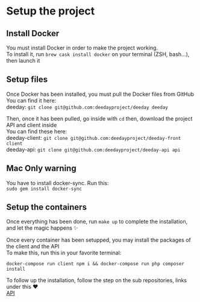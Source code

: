 # Setup the project

## Install Docker

You must install Docker in order to make the project working.  
To install it, run `brew cask install docker` on your terminal (ZSH, bash...), then launch it

## Setup files

Once Docker has been installed, you must pull the Docker files from GitHub  
You can find it here:  
deeday: `git clone git@github.com:deedayproject/deeday deeday`

Then, once it has been pulled, go inside with `cd` then, download the project API and client inside  
You can find these here:  
deeday-client: `git clone git@github.com:deedayproject/deeday-front client`  
deeday-api: `git clone git@github.com:deedayproject/deeday-api api`

## Mac Only warning

You have to install docker-sync. Run this:  
`sudo gem install docker-sync`

## Setup the containers

Once everything has been done, run `make up` to complete the installation, and let the magic happens ✨

Once every container has been setupped, you may install the packages of the client and the API  
To make this, run this in your favorite terminal:

`docker-compose run client npm i && docker-compose run php composer install`

To follow up the installation, follow the step on the sub repositories, links under this ❤️  
[API](https://github.com/deedayproject/deeday-api/blob/master/README.md)
